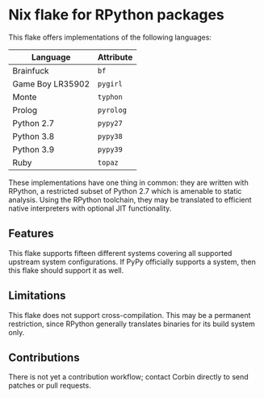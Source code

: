 # Nix flake for RPython packages

This flake offers implementations of the following languages:

Language | Attribute
---|---
Brainfuck | `bf`
Game Boy LR35902 | `pygirl`
Monte | `typhon`
Prolog | `pyrolog`
Python 2.7 | `pypy27`
Python 3.8 | `pypy38`
Python 3.9 | `pypy39`
Ruby | `topaz`

These implementations have one thing in common: they are written with RPython,
a restricted subset of Python 2.7 which is amenable to static analysis. Using
the RPython toolchain, they may be translated to efficient native interpreters
with optional JIT functionality.

## Features

This flake supports fifteen different systems covering all supported upstream
system configurations. If PyPy officially supports a system, then this flake
should support it as well.

## Limitations

This flake does not support cross-compilation. This may be a permanent
restriction, since RPython generally translates binaries for its build system
only.

## Contributions

There is not yet a contribution workflow; contact Corbin directly to send
patches or pull requests.
